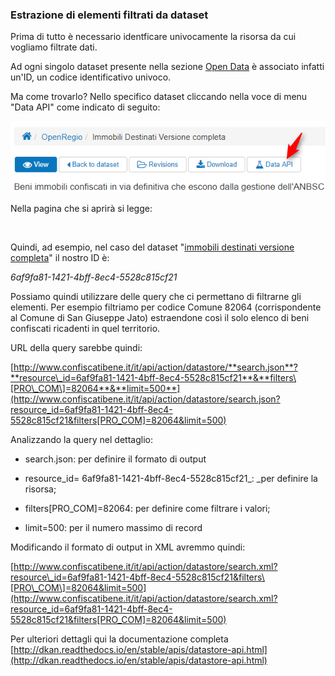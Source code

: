 ### Estrazione di elementi filtrati da dataset

Prima di tutto è necessario identficare univocamente la risorsa da cui vogliamo filtrate dati.

Ad ogni singolo dataset presente nella sezione [Open Data](http://www.confiscatibene.it/it/dataset) è associato infatti un'ID, un codice identificativo univoco.

Ma come trovarlo? Nello specifico dataset cliccando nella voce di menu "Data API" come indicato di seguito:

[![](imgs/data_api_button.png)](/imgs/data_api_button.png)

Nella pagina che si aprirà si legge:

![]()

Quindi, ad esempio, nel caso del dataset "[immobili destinati versione completa](http://www.confiscatibene.it/it/dataset/openregio/resource/6af9fa81-1421-4bff-8ec4-5528c815cf21#{})" il nostro ID è:

_6af9fa81-1421-4bff-8ec4-5528c815cf21_

Possiamo quindi utilizzare delle query che ci permettano di filtrarne gli elementi. Per esempio filtriamo per codice Comune 82064  \(corrispondente al Comune di San Giuseppe Jato\) estraendone così il solo elenco di beni confiscati ricadenti in quel territorio.

URL della query sarebbe quindi:

[http://www.confiscatibene.it/it/api/action/datastore/**search.json**?**resource\_id=6af9fa81-1421-4bff-8ec4-5528c815cf21**&**filters\[PRO\_COM\]=82064**&**limit=500**](http://www.confiscatibene.it/it/api/action/datastore/search.json?resource_id=6af9fa81-1421-4bff-8ec4-5528c815cf21&filters[PRO_COM]=82064&limit=500)

Analizzando la query nel dettaglio:

* search.json: per definire il formato di output

* resource\_id= 6af9fa81-1421-4bff-8ec4-5528c815cf21\_: \_per definire la risorsa;

* filters\[PRO\_COM\]=82064: per definire come filtrare i valori;

* limit=500: per il numero massimo di record

Modificando il formato di output in XML avremmo quindi:

[http://www.confiscatibene.it/it/api/action/datastore/search.xml?resource\_id=6af9fa81-1421-4bff-8ec4-5528c815cf21&filters\[PRO\_COM\]=82064&limit=500](http://www.confiscatibene.it/it/api/action/datastore/search.xml?resource_id=6af9fa81-1421-4bff-8ec4-5528c815cf21&filters[PRO_COM]=82064&limit=500)

Per ulteriori dettagli qui la documentazione completa [http://dkan.readthedocs.io/en/stable/apis/datastore-api.html](http://dkan.readthedocs.io/en/stable/apis/datastore-api.html)
